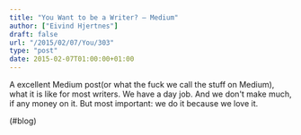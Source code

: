 ```yaml
---
title: "You Want to be a Writer? — Medium"
author: ["Eivind Hjertnes"]
draft: false
url: "/2015/02/07/You/303"
type: "post"
date: 2015-02-07T01:00:00+01:00
---
```


A excellent Medium post(or what the fuck we call the stuff on Medium),
what it is like for most writers. We have a day job. And we don't make
much, if any money on it. But most important: we do it because we love
it.

(#blog)
